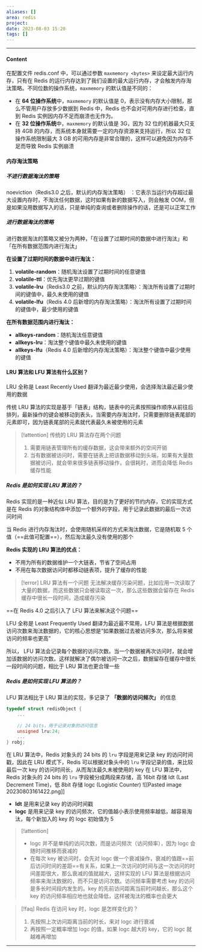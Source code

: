 ```yaml
---
aliases: []
area: redis
project: 
date: 2023-08-03 15:20
tags: []
---
```

---
#### Content
在配置文件 redis.conf 中，可以通过参数 `maxmemory <bytes>` 来设定最大运行内存，只有在 Redis 的运行内存达到了我们设置的最大运行内存，才会触发内存淘汰策略。不同位数的操作系统，`maxmemory` 的默认值是不同的：
- 在 **64 位操作系统**中，`maxmemory` 的默认值是 0，表示没有内存大小限制，那么不管用户存放多少数据到 Redis 中，Redis 也不会对可用内存进行检查，直到 Redis 实例因内存不足而崩溃也无作为。
- 在 **32 位操作系统**中，`maxmemory` 的默认值是 3G，因为 32 位的机器最大只支持 4GB 的内存，而系统本身就需要一定的内存资源来支持运行，所以 32 位操作系统限制最大 3 GB 的可用内存是非常合理的，这样可以避免因为内存不足而导致 Redis 实例崩溃

#### 内存淘汰策略
##### 不进行数据淘汰的策略
noeviction（Redis3.0 之后，默认的内存淘汰策略） ：它表示当运行内存超过最大设置内存时，不淘汰任何数据，这时如果有新的数据写入，则会触发 OOM，但是如果没用数据写入的话，只是单纯的查询或者删除操作的话，还是可以正常工作

##### 进行数据淘汰的策略
进行数据淘汰的策略又被分为两种，「在设置了过期时间的数据中进行淘汰」和「在所有数据范围内进行淘汰」

**在设置了过期时间的数据中进行淘汰：**
1. **volatile-random**：随机淘汰设置了过期时间的任意键值
2. **volatile-ttl**：优先淘汰更早过期的键值
3. **volatile-lru**（Redis3.0 之前，默认的内存淘汰策略）：淘汰所有设置了过期时间的键值中，最久未使用的键值
4. **volatile-lfu**（Redis 4.0 后新增的内存淘汰策略）：淘汰所有设置了过期时间的键值中，最少使用的键值

**在所有数据范围内进行淘汰：**
- **allkeys-random**：随机淘汰任意键值
- **allkeys-lru**：淘汰整个键值中最久未使用的键值
- **allkeys-lfu**（Redis 4.0 后新增的内存淘汰策略）：淘汰整个键值中最少使用的键值

#### LRU 算法和 LFU 算法有什么区别？
LRU 全称是 Least Recently Used 翻译为最近最少使用，会选择淘汰最近最少使用的数据

传统 LRU 算法的实现是基于「链表」结构，链表中的元素按照操作顺序从前往后排列，最新操作的键会被移动到表头，当需要内存淘汰时，只需要删除链表尾部的元素即可，因为链表尾部的元素就代表最久未被使用的元素

> [!attention] 传统的 LRU 算法存在两个问题
> 1. 需要用链表管理所有的缓存数据，这会带来额外的空间开销
> 2. 当有数据被访问时，需要在链表上把该数据移动到头端，如果有大量数据被访问，就会带来很多链表移动操作，会很耗时，进而会降低 Redis 缓存性能

##### Redis 是如何实现 LRU 算法的？
Redis 实现的是一种近似 LRU 算法，目的是为了更好的节约内存，它的实现方式是在 Redis 的对象结构体中添加一个额外的字段，用于记录此数据的最后一次访问时间

当 Redis 进行内存淘汰时，会使用随机采样的方式来淘汰数据，它是随机取 5 个值（==此值可配置==），然后淘汰最久没有使用的那个

**Redis 实现的 LRU 算法的优点：**
- 不用为所有的数据维护一个大链表，节省了空间占用
- 不用在每次数据访问时都移动链表项，提升了缓存的性能

> [!error] LRU 算法有一个问题
> 无法解决缓存污染问题，比如应用一次读取了大量的数据，而这些数据只会被读取这一次，那么这些数据会留存在 Redis 缓存中很长一段时间，造成缓存污染

==在 Redis 4.0 之后引入了 LFU 算法来解决这个问题==

LFU 全称是 Least Frequently Used 翻译为最近最不常用，LFU 算法是根据数据访问次数来淘汰数据的，它的核心思想是“如果数据过去被访问多次，那么将来被访问的频率也更高”

所以， LFU 算法会记录每个数据的访问次数。当一个数据被再次访问时，就会增加该数据的访问次数。这样就解决了偶尔被访问一次之后，数据留存在缓存中很长一段时间的问题，相比于 LRU 算法也更合理一些

##### Redis 是如何实现 LFU 算法的？
LFU 算法相比于 LRU 算法的实现，多记录了 **「数据的访问频次」** 的信息
```cpp
typedef struct redisObject {
    ...
      
    // 24 bits，用于记录对象的访问信息
    unsigned lru:24;  
    ...
} robj;
```

在 LRU 算法中，Redis 对象头的 24 bits 的 `lru` 字段是用来记录 key 的访问时间戳，因此在 LRU 模式下，Redis 可以根据对象头中的 `lru` 字段记录的值，来比较最后一次 key 的访问时间长，从而淘汰最久未被使用的 key
在 LFU 算法中，Redis 对象头的 24 bits 的 `lru` 字段被分成两段来存储，高 16bit 存储 ldt (Last Decrement Time)，低 8bit 存储 logc (Logistic Counter)
![[Pasted image 20230803161422.png]]

- **ldt** 是用来记录 key 的访问时间戳
- **logc** 是用来记录 key 的访问频次，它的值越小表示使用频率越低，越容易淘汰，每个新加入的 key 的 logc 初始值为 5

> [!attention] 
> - logc 并不是单纯的访问次数，而是访问频次（访问频率），因为 logc 会随时间推移而衰减的
> - 在每次 key 被访问时，会先对 logc 做一个衰减操作，衰减的值跟==前后访问时间的差距==有关系，如果上一次访问的时间与这一次访问的时间差距很大，那么衰减的值就越大，这样实现的 LFU 算法是根据访问频率来淘汰数据的，而不只是访问次数。访问频率需要考虑 key 的访问是多长时间段内发生的。key 的先前访问距离当前时间越长，那么这个 key 的访问频率相应地也就会降低，这样被淘汰的概率也会更大

> [!faq] Redis 在访问 key 时，logc 是怎样变化的？
> 1. 先按照上次访问距离当前的时长，来对 logc 进行衰减
> 2. 再按照一定概率增加 logc 的值，如果 logc 越大的 key，它的 logc 就越难再增加




---
